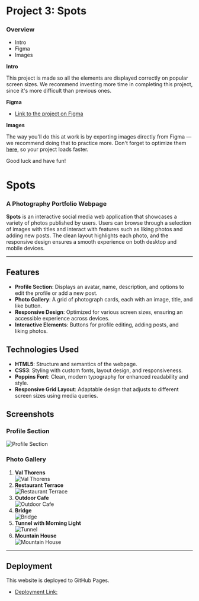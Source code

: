 # Project 3: Spots

### Overview

- Intro
- Figma
- Images

**Intro**

This project is made so all the elements are displayed correctly on popular screen sizes. We recommend investing more time in completing this project, since it's more difficult than previous ones.

**Figma**

- [Link to the project on Figma](https://www.figma.com/file/BBNm2bC3lj8QQMHlnqRsga/Sprint-3-Project-%E2%80%94-Spots?type=design&node-id=2%3A60&mode=design&t=afgNFybdorZO6cQo-1)

**Images**

The way you'll do this at work is by exporting images directly from Figma — we recommend doing that to practice more. Don't forget to optimize them [here](https://tinypng.com/), so your project loads faster.

Good luck and have fun!

# Spots

### A Photography Portfolio Webpage

**Spots** is an interactive social media web application that showcases a variety of photos published by users. Users can browse through a selection of images with titles and interact with features such as liking photos and adding new posts. The clean layout highlights each photo, and the responsive design ensures a smooth experience on both desktop and mobile devices.

---

## Features

- **Profile Section**: Displays an avatar, name, description, and options to edit the profile or add a new post.
- **Photo Gallery**: A grid of photograph cards, each with an image, title, and like button.
- **Responsive Design**: Optimized for various screen sizes, ensuring an accessible experience across devices.
- **Interactive Elements**: Buttons for profile editing, adding posts, and liking photos.

## Technologies Used

- **HTML5**: Structure and semantics of the webpage.
- **CSS3**: Styling with custom fonts, layout design, and responsiveness.
- **Poppins Font**: Clean, modern typography for enhanced readability and style.
- **Responsive Grid Layout**: Adaptable design that adjusts to different screen sizes using media queries.

## Screenshots

### Profile Section

![Profile Section](./images/avatar.jpg)

### Photo Gallery

1. **Val Thorens**  
   ![Val Thorens](./images/1-photo-by-moritz-feldmann-from-pexels.jpg)
2. **Restaurant Terrace**  
   ![Restaurant Terrace](./images/2-photo-by-ceiline-from-pexels.jpg)
3. **Outdoor Cafe**  
   ![Outdoor Cafe](./images/3-photo-by-tubanur-dogan-from-pexels.jpg)
4. **Bridge**  
   ![Bridge](./images/4-photo-by-maurice-laschet-from-pexels.jpg)
5. **Tunnel with Morning Light**  
   ![Tunnel](./images/5-photo-by-van-anh-nguyen-from-pexels.jpg)
6. **Mountain House**  
   ![Mountain House](./images/6-photo-by-moritz-feldmann-from-pexels.jpg)

---

## Deployment

This website is deployed to GitHub Pages.

- [Deployment Link:](https://manahilsami.github.io/se_project_spots)
